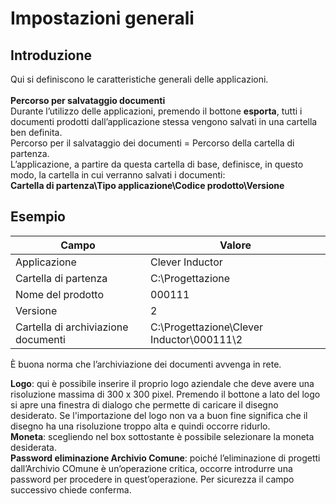 # Impostazioni generali

## Introduzione
 Qui si definiscono le caratteristiche generali delle applicazioni.<br>
 <br>
**Percorso per salvataggio documenti**<br>
Durante l’utilizzo delle applicazioni, premendo il bottone **esporta**, tutti i documenti prodotti dall’applicazione stessa vengono salvati in una cartella ben definita.<br>
Percorso per il salvataggio dei documenti = Percorso della cartella di partenza. <br>
L’applicazione, a partire da questa cartella di base, definisce, in questo modo, la cartella in cui verranno salvati i documenti:<br>
**Cartella di partenza\Tipo applicazione\Codice prodotto\Versione**

## Esempio
| Campo                        | Valore                  |
|------------------------------|-------------------------------------------|
| Applicazione              | Clever Inductor                         |
| Cartella di partenza                | C:\Progettazione                          |
| Nome del prodotto                   | 000111                                    |
| Versione                            | 2                                         |
| Cartella di archiviazione documenti | C:\Progettazione\Clever Inductor\000111\2 |

È buona norma che l’archiviazione dei documenti avvenga in rete.

  **Logo**: qui è possibile inserire il proprio logo aziendale che deve avere una risoluzione massima di 300 x 300 pixel. Premendo il bottone a lato del logo si apre una finestra di dialogo che permette di caricare il disegno desiderato. Se l'importazione del logo non va a buon fine significa che il disegno ha una risoluzione troppo alta e quindi occorre ridurlo.<br>
  **Moneta**: scegliendo nel box sottostante è possibile selezionare la moneta desiderata.<br>
  **Password eliminazione Archivio Comune**: poiché l’eliminazione di progetti dall’Archivio COmune è un’operazione critica, occorre introdurre una password per procedere in quest’operazione. Per sicurezza il campo successivo chiede conferma.
